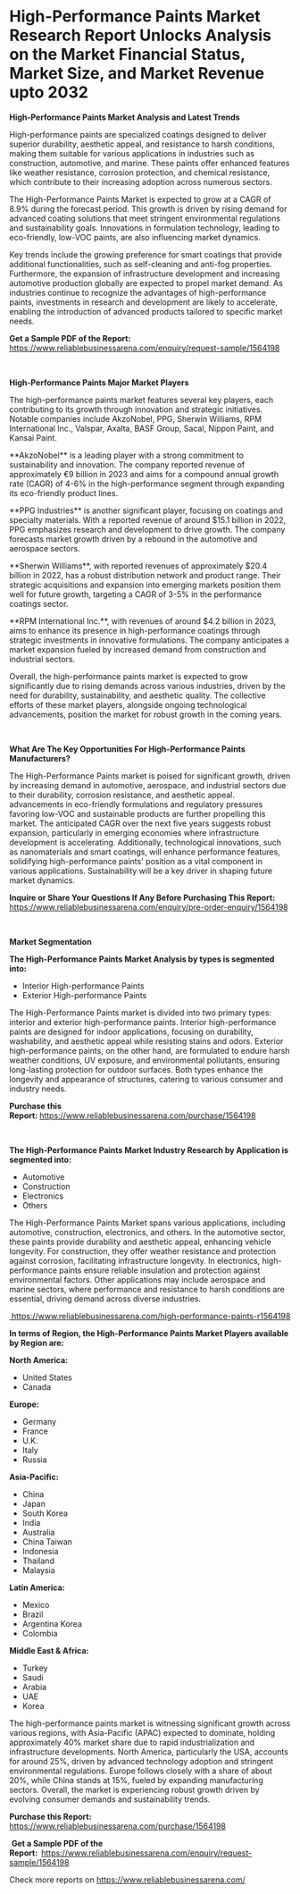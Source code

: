 <p><h1>High-Performance Paints Market Research Report Unlocks Analysis on the Market Financial Status, Market Size, and Market Revenue upto 2032</h1></p><p><strong>High-Performance Paints Market Analysis and Latest Trends</strong></p>
<p><p>High-performance paints are specialized coatings designed to deliver superior durability, aesthetic appeal, and resistance to harsh conditions, making them suitable for various applications in industries such as construction, automotive, and marine. These paints offer enhanced features like weather resistance, corrosion protection, and chemical resistance, which contribute to their increasing adoption across numerous sectors.</p><p>The High-Performance Paints Market is expected to grow at a CAGR of 8.9% during the forecast period. This growth is driven by rising demand for advanced coating solutions that meet stringent environmental regulations and sustainability goals. Innovations in formulation technology, leading to eco-friendly, low-VOC paints, are also influencing market dynamics.</p><p>Key trends include the growing preference for smart coatings that provide additional functionalities, such as self-cleaning and anti-fog properties. Furthermore, the expansion of infrastructure development and increasing automotive production globally are expected to propel market demand. As industries continue to recognize the advantages of high-performance paints, investments in research and development are likely to accelerate, enabling the introduction of advanced products tailored to specific market needs.</p></p>
<p><strong>Get a Sample PDF of the Report:&nbsp;</strong> <a href="https://www.reliablebusinessarena.com/enquiry/request-sample/1564198?utm_campaign=3170&utm_medium=2&utm_source=Github&utm_content=ia&utm_term=02042025&utm_id=high-performance-paints">https://www.reliablebusinessarena.com/enquiry/request-sample/1564198</a></p>
<p>&nbsp;</p>
<p><strong>High-Performance Paints Major Market Players</strong></p>
<p><p>The high-performance paints market features several key players, each contributing to its growth through innovation and strategic initiatives. Notable companies include AkzoNobel, PPG, Sherwin Williams, RPM International Inc., Valspar, Axalta, BASF Group, Sacal, Nippon Paint, and Kansai Paint.</p><p>**AkzoNobel** is a leading player with a strong commitment to sustainability and innovation. The company reported revenue of approximately €9 billion in 2023 and aims for a compound annual growth rate (CAGR) of 4-6% in the high-performance segment through expanding its eco-friendly product lines.</p><p>**PPG Industries** is another significant player, focusing on coatings and specialty materials. With a reported revenue of around $15.1 billion in 2022, PPG emphasizes research and development to drive growth. The company forecasts market growth driven by a rebound in the automotive and aerospace sectors.</p><p>**Sherwin Williams**, with reported revenues of approximately $20.4 billion in 2022, has a robust distribution network and product range. Their strategic acquisitions and expansion into emerging markets position them well for future growth, targeting a CAGR of 3-5% in the performance coatings sector.</p><p>**RPM International Inc.**, with revenues of around $4.2 billion in 2023, aims to enhance its presence in high-performance coatings through strategic investments in innovative formulations. The company anticipates a market expansion fueled by increased demand from construction and industrial sectors.</p><p>Overall, the high-performance paints market is expected to grow significantly due to rising demands across various industries, driven by the need for durability, sustainability, and aesthetic quality. The collective efforts of these market players, alongside ongoing technological advancements, position the market for robust growth in the coming years.</p></p>
<p>&nbsp;</p>
<p><strong>What Are The Key Opportunities For High-Performance Paints Manufacturers?</strong></p>
<p><p>The High-Performance Paints market is poised for significant growth, driven by increasing demand in automotive, aerospace, and industrial sectors due to their durability, corrosion resistance, and aesthetic appeal. advancements in eco-friendly formulations and regulatory pressures favoring low-VOC and sustainable products are further propelling this market. The anticipated CAGR over the next five years suggests robust expansion, particularly in emerging economies where infrastructure development is accelerating. Additionally, technological innovations, such as nanomaterials and smart coatings, will enhance performance features, solidifying high-performance paints' position as a vital component in various applications. Sustainability will be a key driver in shaping future market dynamics.</p></p>
<p><strong>Inquire or Share Your Questions If Any Before Purchasing This Report:</strong> <a href="https://www.reliablebusinessarena.com/enquiry/pre-order-enquiry/1564198?utm_campaign=3170&utm_medium=2&utm_source=Github&utm_content=ia&utm_term=02042025&utm_id=high-performance-paints">https://www.reliablebusinessarena.com/enquiry/pre-order-enquiry/1564198</a></p>
<p>&nbsp;</p>
<p><strong>Market Segmentation</strong></p>
<p><strong>The High-Performance Paints Market Analysis by types is segmented into:</strong></p>
<p><ul><li>Interior High-performance Paints</li><li>Exterior High-performance Paints</li></ul></p>
<p><p>The High-Performance Paints market is divided into two primary types: interior and exterior high-performance paints. Interior high-performance paints are designed for indoor applications, focusing on durability, washability, and aesthetic appeal while resisting stains and odors. Exterior high-performance paints, on the other hand, are formulated to endure harsh weather conditions, UV exposure, and environmental pollutants, ensuring long-lasting protection for outdoor surfaces. Both types enhance the longevity and appearance of structures, catering to various consumer and industry needs.</p></p>
<p><strong>Purchase this Report:&nbsp;</strong><a href="https://www.reliablebusinessarena.com/purchase/1564198?utm_campaign=3170&utm_medium=2&utm_source=Github&utm_content=ia&utm_term=02042025&utm_id=high-performance-paints">https://www.reliablebusinessarena.com/purchase/1564198</a></p>
<p>&nbsp;</p>
<p><strong>The High-Performance Paints Market Industry Research by Application is segmented into:</strong></p>
<p><ul><li>Automotive</li><li>Construction</li><li>Electronics</li><li>Others</li></ul></p>
<p><p>The High-Performance Paints Market spans various applications, including automotive, construction, electronics, and others. In the automotive sector, these paints provide durability and aesthetic appeal, enhancing vehicle longevity. For construction, they offer weather resistance and protection against corrosion, facilitating infrastructure longevity. In electronics, high-performance paints ensure reliable insulation and protection against environmental factors. Other applications may include aerospace and marine sectors, where performance and resistance to harsh conditions are essential, driving demand across diverse industries.</p></p>
<p><a href="https://www.reliablebusinessarena.com/high-performance-paints-r1564198?utm_campaign=3170&utm_medium=2&utm_source=Github&utm_content=ia&utm_term=02042025&utm_id=high-performance-paints">&nbsp;https://www.reliablebusinessarena.com/high-performance-paints-r1564198</a></p>
<p><strong>In terms of Region, the High-Performance Paints Market Players available by Region are:</strong></p>
<p>
    <p> <strong> North America: </strong>
        <ul>
            <li>United States</li>
            <li>Canada</li>
        </ul>
        </p> 
    <p> <strong> Europe: </strong>
        <ul>
            <li>Germany</li>
            <li>France</li>
            <li>U.K.</li>
            <li>Italy</li>
            <li>Russia</li>
        </ul>
        </p> 
    <p> <strong> Asia-Pacific: </strong>
        <ul>
            <li>China</li>
            <li>Japan</li>
            <li>South Korea</li>
            <li>India</li>
            <li>Australia</li>
            <li>China Taiwan</li>
            <li>Indonesia</li>
            <li>Thailand</li>
            <li>Malaysia</li>
        </ul>
        </p> 
    <p> <strong> Latin America: </strong>
        <ul>
            <li>Mexico</li>
            <li>Brazil</li>
            <li>Argentina Korea</li>
            <li>Colombia</li>
        </ul>
        </p> 
    <p> <strong> Middle East & Africa: </strong>
        <ul>
            <li>Turkey</li>
            <li>Saudi</li>
            <li>Arabia</li>
            <li>UAE</li>
            <li>Korea</li>
        </ul>
    </p>
    </p>
<p><p>The high-performance paints market is witnessing significant growth across various regions, with Asia-Pacific (APAC) expected to dominate, holding approximately 40% market share due to rapid industrialization and infrastructure developments. North America, particularly the USA, accounts for around 25%, driven by advanced technology adoption and stringent environmental regulations. Europe follows closely with a share of about 20%, while China stands at 15%, fueled by expanding manufacturing sectors. Overall, the market is experiencing robust growth driven by evolving consumer demands and sustainability trends.</p></p>
<p><strong>Purchase this Report: </strong><a href="https://www.reliablebusinessarena.com/purchase/1564198?utm_campaign=3170&utm_medium=2&utm_source=Github&utm_content=ia&utm_term=02042025&utm_id=high-performance-paints">https://www.reliablebusinessarena.com/purchase/1564198</a></p>
<p>&nbsp;<strong>Get a Sample PDF of the Report:&nbsp;&nbsp;</strong><a href="https://www.reliablebusinessarena.com/enquiry/request-sample/1564198?utm_campaign=3170&utm_medium=2&utm_source=Github&utm_content=ia&utm_term=02042025&utm_id=high-performance-paints">https://www.reliablebusinessarena.com/enquiry/request-sample/1564198</a></p>
<p><strong></strong></p>
<p>Check more reports on <a href="https://www.reliablebusinessarena.com/?utm_campaign=3170&utm_medium=2&utm_source=Github&utm_content=ia&utm_term=02042025&utm_id=high-performance-paints">https://www.reliablebusinessarena.com/</a></p>